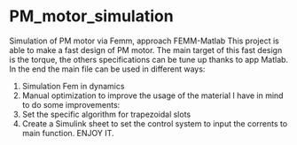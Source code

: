 # PM_motor_simulation
Simulation of PM motor via Femm, approach FEMM-Matlab
This project is able to make a fast design of PM motor. The main target of this fast design is the torque, the others specifications can be tune up thanks to app Matlab.
In the end the main file can be used in different ways:
1. Simulation Fem in dynamics 
2. Manual optimization to improve the usage of the material
I have in mind to do some improvements:
1. Set the specific algorithm for trapezoidal slots
2. Create a Simulink sheet to set the control system to input the corrents to main function.
ENJOY IT.
